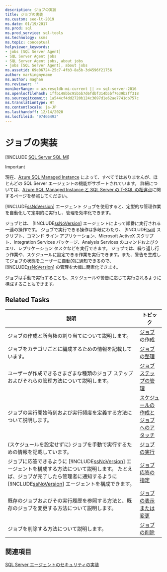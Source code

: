 ```yaml
---
description: ジョブの実装
title: ジョブの実装
ms.custom: seo-lt-2019
ms.date: 01/19/2017
ms.prod: sql
ms.prod_service: sql-tools
ms.technology: ssms
ms.topic: conceptual
helpviewer_keywords:
- jobs [SQL Server Agent]
- SQL Server Agent jobs
- SQL Server Agent jobs, about jobs
- jobs [SQL Server Agent], about jobs
ms.assetid: 69e06724-25c7-4fb3-8a5b-3d4596f21756
author: markingmyname
ms.author: maghan
ms.reviewer: ''
monikerRange: = azuresqldb-mi-current || >= sql-server-2016
ms.openlocfilehash: 1ffb148bbc95b5b7d6fdbf314b5bf7639b2ff318
ms.sourcegitcommit: 1a544cf4dd2720b124c3697d1e62ae7741db757c
ms.translationtype: HT
ms.contentlocale: ja-JP
ms.lasthandoff: 12/14/2020
ms.locfileid: "97466493"
---
```

# <a name="implement-jobs"></a>ジョブの実装
[!INCLUDE [SQL Server SQL MI](../../includes/applies-to-version/sql-asdbmi.md)]

> [!IMPORTANT]  
> 現在、[Azure SQL Managed Instance](/azure/sql-database/sql-database-managed-instance) によって、すべてではありませんが、ほとんどの SQL Server エージェントの機能がサポートされています。 詳細については、[Azure SQL Managed Instance と SQL Server の T-SQL の相違点](/azure/sql-database/sql-database-managed-instance-transact-sql-information#sql-server-agent)に関するページを参照してください。

[!INCLUDE[ssNoVersion](../../includes/ssnoversion-md.md)] エージェント ジョブを使用すると、定型的な管理作業を自動化して定期的に実行し、管理を効率化できます。  
  
ジョブとは、 [!INCLUDE[ssNoVersion](../../includes/ssnoversion-md.md)] エージェントによって順番に実行される一連の操作です。 ジョブで実行できる操作は多岐にわたり、 [!INCLUDE[tsql](../../includes/tsql-md.md)] スクリプト、コマンド ライン アプリケーション、Microsoft ActiveX スクリプト、Integration Services パッケージ、Analysis Services のコマンドおよびクエリ、レプリケーション タスクなどを実行できます。 ジョブでは、繰り返し行う作業や、スケジュールに設定できる作業を実行できます。また、警告を生成してジョブの状態をユーザーに自動的に通知できるので、 [!INCLUDE[ssNoVersion](../../includes/ssnoversion-md.md)] の管理を大幅に簡素化できます。  
  
ジョブは手動で実行することも、スケジュールや警告に応じて実行されるように構成することもできます。  
  
## <a name="related-tasks"></a>Related Tasks  
  
|説明|トピック|  
|-|-|   
|ジョブの作成と所有権の割り当てについて説明します。|[ジョブの作成](../../ssms/agent/create-jobs.md)|  
|ジョブをカテゴリごとに編成するための情報を記載しています。|[ジョブの整理](../../ssms/agent/organize-jobs.md)|  
|ユーザーが作成できるさまざまな種類のジョブ ステップおよびそれらの管理方法について説明します。|[ジョブ ステップの管理](../../ssms/agent/manage-job-steps.md)|  
|ジョブの実行開始時刻および実行頻度を定義する方法について説明します。|[スケジュールの作成とジョブへのアタッチ](../../ssms/agent/create-and-attach-schedules-to-jobs.md)|  
|(スケジュールを設定せずに) ジョブを手動で実行するための情報を記載しています。|[ジョブの実行](../../ssms/agent/run-jobs.md)|  
|ジョブに応答できるように [!INCLUDE[ssNoVersion](../../includes/ssnoversion-md.md)] エージェントを構成する方法について説明します。 たとえば、ジョブが完了したら管理者に通知するように [!INCLUDE[ssNoVersion](../../includes/ssnoversion-md.md)] エージェントを構成できます。|[ジョブ応答の指定](../../ssms/agent/specify-job-responses.md)|  
|既存のジョブおよびその実行履歴を参照する方法と、既存のジョブを変更する方法について説明します。|[ジョブの表示または変更](../../ssms/agent/view-or-modify-jobs.md)|  
|ジョブを削除する方法について説明します。|[ジョブの削除](../../ssms/agent/delete-jobs.md)|  
  
## <a name="see-also"></a>関連項目  
[SQL Server エージェントのセキュリティの実装](../../ssms/agent/implement-sql-server-agent-security.md)  
